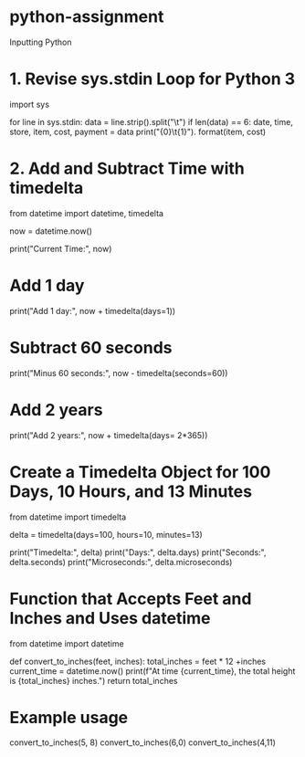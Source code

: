 # python-assignment
Inputting Python
# 1. Revise sys.stdin Loop for Python 3
import sys

for line in sys.stdin:
    data = line.strip().split("\t")
    if len(data) == 6:
        date, time, store, item, cost, payment = data
        print("{0}\t{1}"). format(item, cost)

# 2. Add and Subtract Time with timedelta

from datetime import datetime, timedelta

now = datetime.now()

print("Current Time:", now)

# Add 1 day

print("Add 1 day:", now + timedelta(days=1))

# Subtract 60 seconds

print("Minus 60 seconds:", now - timedelta(seconds=60))

# Add 2 years 

print("Add 2 years:", now + timedelta(days= 2*365))

# Create a Timedelta Object for 100 Days, 10 Hours, and 13 Minutes

from datetime import timedelta

delta = timedelta(days=100, hours=10, minutes=13)

print("Timedelta:", delta)
print("Days:", delta.days)
print("Seconds:", delta.seconds)
print("Microseconds:", delta.microseconds)

# Function that Accepts Feet and Inches and Uses datetime

from datetime import datetime

def convert_to_inches(feet, inches):
    total_inches = feet * 12 +inches
    current_time = datetime.now()
    print(f"At time {current_time}, the total height is {total_inches} inches.")
    return total_inches

# Example usage
convert_to_inches(5, 8)
convert_to_inches(6,0)
convert_to_inches(4,11)
